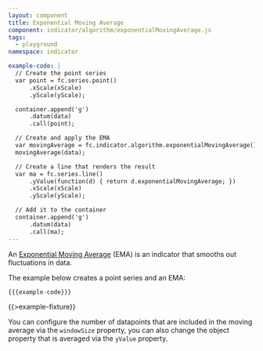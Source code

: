 ```yaml
---
layout: component
title: Exponential Moving Average
component: indicator/algorithm/exponentialMovingAverage.js
tags:
  - playground
namespace: indicator

example-code: |
  // Create the point series
  var point = fc.series.point()
      .xScale(xScale)
      .yScale(yScale);

  container.append('g')
      .datum(data)
      .call(point);

  // Create and apply the EMA
  var movingAverage = fc.indicator.algorithm.exponentialMovingAverage()
  movingAverage(data);

  // Create a line that renders the result
  var ma = fc.series.line()
      .yValue(function(d) { return d.exponentialMovingAverage; })
      .xScale(xScale)
      .yScale(yScale);

  // Add it to the container
  container.append('g')
      .datum(data)
      .call(ma);
---
```


An [Exponential Moving Average](https://en.wikipedia.org/?title=Moving_average#Exponential_moving_average) (EMA) is an indicator that smooths out fluctuations in data.

The example below creates a point series and an EMA:

```js
{{{example-code}}}
```

{{>example-fixture}}

You can configure the number of datapoints that are included in the moving average via the `windowSize` property, you can also change the object property that is averaged via the `yValue` property.
